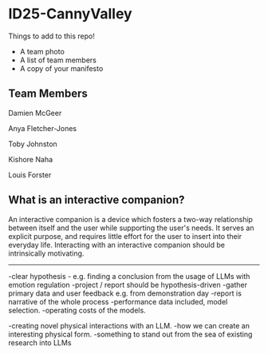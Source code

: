 # ID25-CannyValley

Things to add to this repo!
- A team photo
- A list of team members
- A copy of your manifesto

## Team Members
Damien McGeer 

Anya Fletcher-Jones

Toby Johnston

Kishore Naha

Louis Forster

## What is an interactive companion?
An interactive companion is a device which fosters a two-way relationship between itself and the user while supporting the user's needs. It serves an explicit purpose, and requires little effort for the user to insert into their everyday life. Interacting with an interactive companion should be intrinsically motivating. 

---

-clear hypothesis - e.g. finding a conclusion from the usage of LLMs with emotion regulation
-project / report should be hypothesis-driven
-gather primary data and user feedback e.g. from demonstration day
-report is narrative of the whole process
-performance data included, model selection.
-operating costs of the models.

-creating novel physical interactions with an LLM.
-how we can create an interesting physical form.
-something to stand out from the sea of existing research into LLMs



